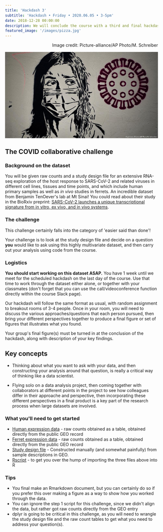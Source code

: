 ```yaml
---
title: 'Hackdash 3'
subtitle: 'Hackdash • Friday • 2020.06.05 • 3-5pm'
date: 2018-12-28 00:00:00
description: We will conclude the course with a third and final hackdash. 
featured_image: '/images/pizza.jpg'
---
```


<div style="text-align: right"> Image credit: Picture-alliance/AP Photo/M. Schreiber </div>

![](/images/COVID.jpg)

## The COVID collaborative challenge

### Background on the dataset

You will be given raw counts and a study design file for an extensive RNA-seq exploration of the host response to SARS-CoV-2 and related viruses in different cell lines, tissues and time points, and which include human primary samples as well as *in vivo* studies in ferrets.  An incredible dataset from Benjamin TenOever's lab at Mt Sinai!  You could read about their study in the BioRxiv preprint: [SARS-CoV-2 launches a unique transcriptional signature from in vitro, ex vivo, and in vivo systems](https://doi.org/10.1101/2020.03.24.004655).

### The challenge

This challenge certainly falls into the category of 'easier said than done'!

Your challenge is to look at the study design file and decide on a question **you** would like to ask using this highly multivariate dataset, and then carry out your analysis using code from the course.  

### Logistics

**You should start working on this dataset ASAP.**  You have 1 week until we meet for the scheduled hackdash on the last day of the course.  Use that time to work through the dataset either alone, or together with your classmates (don't forget that you can use the call/videoconference function directly within the course Slack page).  

Our hackdash will follow the same format as usual, with random assignment to breakout rooms of 3-4 people.  Once in your room, you will need to discuss the various approaches/questions that each person pursued, then bring your different perspectives together to produce a final figure or set of figures that illustrates what you found.  

Your group's final figure(s) must be turned in at the conclusion of the hackdash, along with description of your key findings.

## Key concepts

* Thinking about what you want to ask with your data, and then constructing your analysis around that question, is really a critical way of thinking like a data scientist.

* Flying solo on a data analysis project, then coming together with collaborators at different points in the project to see how colleagues differ in their approache and perspective, then incorporating these different perspectives in a final product is a key part of the research process when large datasets are involved.

### What you'll need to get started

* [Human expression data](http://DIYtranscriptomics.github.io/Data/files/GSE147507_RawReadCounts_Human.tsv) - raw counts obtained as a table, obtained directly from the public GEO record
* [Ferret expression data](http://DIYtranscriptomics.github.io/Data/files/GSE147507_RawReadCounts_Ferret.tsv) - raw counts obtained as a table, obtained directly from the public GEO record
* [Study design file](http://DIYtranscriptomics.github.io/Data/files/covid_metadata.txt) - Constructed manually (and somewhat painfully) from sample descriptions in GEO.
* [Rscript](http://DIYtranscriptomics.github.io/Data/files/loadData.R) - to get you over the hump of importing the three files above into R


### Tips

* You final make an Rmarkdown document, but you can certainly do so if you prefer this over making a figure as a way to show how you worked through the data.
* You can ignore the step 1 script for this challenge, since we didn't align the data, but rather got raw counts directly from the GEO entry
* dplyr is going to be critical in this challenge, as you will need to wrangle the study design file and the raw count tables to get what you need to address your question(s).

